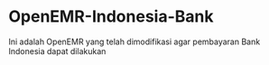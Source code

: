 # OpenEMR-Indonesia-Bank
Ini adalah OpenEMR yang telah dimodifikasi agar pembayaran Bank Indonesia dapat dilakukan
